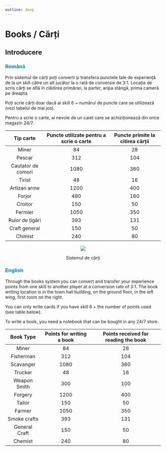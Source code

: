 ```yaml
---
outline: deep
---
```


# Books / Cărți

## Introducere

### <span style="color: #0088CC">Română</span>

Prin sistemul de cărți poți converti și transfera punctele tale de experiență de la un skill către un alt jucător la o rată de conversie de 3:1. Locația de scris cărți se află în clădirea primăriei, la parter, aripa stângă, prima cameră pe dreapta.

Poți scrie cărți doar dacă ai skill 6 + numărul de puncte care se utilizează (vezi tabelul de mai jos).

Pentru a scrie o carte, ai nevoie de un caiet care se achiziționează din orice magazin 24/7.

|Tip carte|Puncte utilizate pentru a scrie o carte|Puncte primite la citirea cărții|
|:---:|:---:|:---:|
|Miner|84|28|
|Pescar|312|104|
|Cautator de comori|1080|360|
|Tirist|48|16|
|Artizan arme|1200|400|
|Forjor|480|160|
|Croitor|150|50|
|Fermier|1050|350|
|Rulor de țigări|393|131|
|Craft general|150|50|
|Chimist|240|80|


<p align="center"><img src="https://i.imgur.com/ULVRHww.png"/></p>
<p style="text-align: center">Sistemul de cărți</p>

### <span style="color: #0088CC">English</span>

Through the books system you can convert and transfer your experience points from one skill to another player at a conversion rate of 3:1. The book writing location is in the town hall building, on the ground floor, in the left wing, first room on the right.

You can only write cards if you have skill 6 + the number of points used (see table below).

To write a book, you need a notebook that can be bought in any 24/7 store.

|Book Type|Points for writing a book|Points received for reading the book|
|:---:|:---:|:---:|
|Miner|84|28|
|Fisherman|312|104|
|Scavanger|1080|360|
|Trucker|48|16|
|Weapon Smith|300|100|
|Forgery|1200|400|
|Tailor|150|50|
|Farmer|1050|350|
|Smoke crafts|393|131|
|General Craft|150|50|
|Chemist|240|80|